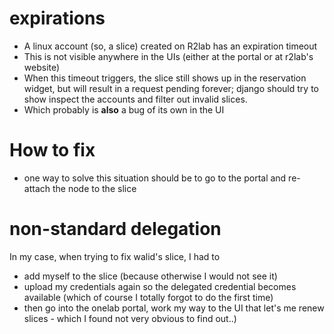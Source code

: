 # expirations

* A linux account (so, a slice) created on R2lab has an expiration timeout
* This is not visible anywhere in the UIs (either at the portal or at r2lab's website)
* When this timeout triggers, the slice still shows up in the reservation widget, but will result in a request pending forever; django should try to show inspect the accounts and filter out invalid slices.
* Which probably is **also** a bug of its own in the UI

# How to fix

* one way to solve this situation should be to go to the portal and re-attach the node to the slice


# non-standard delegation

In my case, when trying to fix walid's slice, I had to

* add myself to the slice (because otherwise I would not see it)
* upload my credentials again so the delegated credential becomes available (which of course I totally forgot to do the first time)
* then go into the onelab portal, work my way to the UI that let's me renew slices - which I found not very obvious to find out..)



